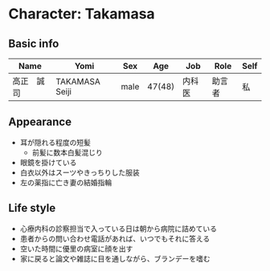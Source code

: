 # Character: Takamasa

## Basic info

| Name | Yomi | Sex | Age | Job | Role | Self |
| --- | --- | --- | --- | --- | --- | --- |
| 高正　誠司 | TAKAMASA Seiji | male | 47(48) | 内科医 | 助言者 | 私 |

## Appearance

- 耳が隠れる程度の短髪
    - 前髪に数本白髪混じり
- 眼鏡を掛けている
- 白衣以外はスーツやきっちりした服装
- 左の薬指に亡き妻の結婚指輪

## Life style

- 心療内科の診察担当で入っている日は朝から病院に詰めている
- 患者からの問い合わせ電話があれば、いつでもそれに答える
- 空いた時間に優里の病室に顔を出す
- 家に戻ると論文や雑誌に目を通しながら、ブランデーを嗜む

